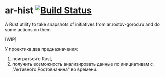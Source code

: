# ar-hist [![Build Status](https://travis-ci.org/av-elier/ar-hist.svg?branch=master)](https://travis-ci.org/av-elier/ar-hist)
A Rust utility to take snapshots of initiatives from ar.rostov-gorod.ru and do some actions on them

[WIP]

У проектика два предназначения:
1. поиграться с Rust,
2. получить возможность анализировать данные по инициативам с "Активного Ростовчанина" во времени.
